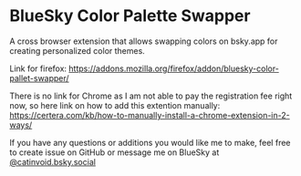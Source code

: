 # BlueSky Color Palette Swapper

A cross browser extension that allows swapping colors on bsky.app for creating personalized color themes.

Link for firefox: https://addons.mozilla.org/firefox/addon/bluesky-color-pallet-swapper/

There is no link for Chrome as I am not able to pay the registration fee right now, so here link on how to add this extention manually: https://certera.com/kb/how-to-manually-install-a-chrome-extension-in-2-ways/

If you have any questions or additions you would like me to make, feel free to create issue on GitHub or message me on BlueSky at [@catinvoid.bsky.social](https://bsky.app/profile/catinvoid.bsky.social)
